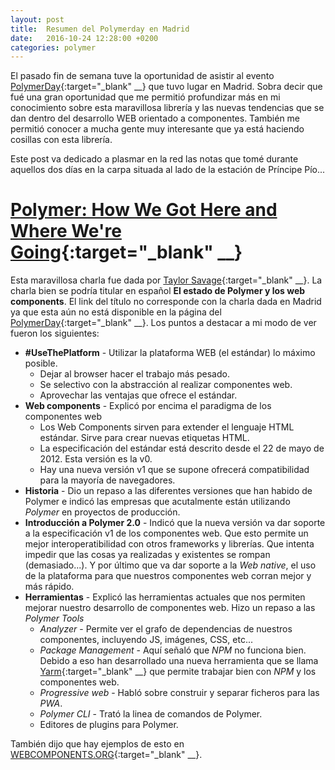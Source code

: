 ```yaml
---
layout: post
title:  Resumen del Polymerday en Madrid
date:   2016-10-24 12:28:00 +0200
categories: polymer
---
```


El pasado fin de semana tuve la oportunidad de asistir al evento [PolymerDay](https://www.polymerday.com/home/){:target="_blank" __} que tuvo lugar en Madrid. Sobra decir que fué una gran oportunidad que me permitió profundizar más en mi conocimiento sobre esta maravillosa librería y las nuevas tendencias que se dan dentro del desarrollo WEB orientado a componentes. También me permitió conocer a mucha gente muy interesante que ya está haciendo cosillas con esta librería.

Este post va dedicado a plasmar en la red las notas que tomé durante aquellos dos días en la carpa situada al lado de la estación de Príncipe Pío...

# [Polymer: How We Got Here and Where We're Going](https://www.youtube.com/watch?v=VBbejeKHrjg&feature=youtu.be&list=PLNYkxOF6rcICc687SxHQRuo9TVNOJelSZ){:target="_blank" __}
Esta maravillosa charla fue dada por [Taylor Savage](https://twitter.com/taylorthesavage){:target="_blank" __}. La charla bien se podría titular en español **El estado de Polymer y los web components**. El link del título no corresponde con la charla dada en Madrid ya que esta aún no está disponible en la página del [PolymerDay](https://www.polymerday.com/home/){:target="_blank" __}. Los puntos a destacar a mi modo de ver fueron los siguientes:
* **#UseThePlatform** - Utilizar la plataforma WEB (el estándar) lo máximo posible.
    * Dejar al browser hacer el trabajo más pesado.
    * Se selectivo con la abstracción al realizar componentes web.
    * Aprovechar las ventajas que ofrece el estándar.
* **Web components** - Explicó por encima el paradigma de los componentes web
    * Los Web Components sirven para extender el lenguaje HTML estándar. Sirve para crear nuevas etiquetas HTML.
    * La especificación del estándar está descrito desde el 22 de mayo de 2012. Esta versión es la v0.
    * Hay una nueva versión v1 que se supone ofrecerá compatibilidad para la mayoría de navegadores.
* **Historia** - Dio un repaso a las diferentes versiones que han habido de Polymer e indicó las empresas que acutalmente están utilizando *Polymer* en proyectos de producción.
* **Introducción a Polymer 2.0** - Indicó que la nueva versión va dar soporte a la especificación v1 de los componentes web. Que esto permite un mejor interoperatibilidad con otros frameworks y librerías. Que intenta impedir que las cosas ya realizadas y existentes se rompan (demasiado...). Y por último que va dar soporte a la *Web native*, el uso de la plataforma para que nuestros componentes web corran mejor y más rápido.
* **Herramientas** - Explicó las herramientas actuales que nos permiten mejorar nuestro desarrollo de componentes web. Hizo un repaso a las *Polymer Tools*
    * *Analyzer* - Permite ver el grafo de dependencias de nuestros componentes, incluyendo JS, imágenes, CSS, etc...
    * *Package Management* - Aquí señaló que *NPM* no funciona bien. Debido a eso han desarrollado una nueva herramienta que se llama [Yarm](https://github.com/yarnpkg/yarn){:target="_blank" __} que permite trabajar bien con *NPM* y los componentes web.
    * *Progressive web* - Habló sobre construir y separar ficheros para las *PWA*.
    * *Polymer CLI* - Trató la linea de comandos de Polymer.
    * Editores de plugins para Polymer.

También dijo que hay ejemplos de esto en [WEBCOMPONENTS.ORG](https://beta.webcomponents.org/){:target="_blank" __}.
